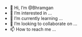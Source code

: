 - 👋 Hi, I’m @Bhramgan
- 👀 I’m interested in ...
- 🌱 I’m currently learning ...
- 💞️ I’m looking to collaborate on ...
- 📫 How to reach me ...

<!---
Bhramgan/Bhramgan is a ✨ special ✨ repository because its `README.md` (this file) appears on your GitHub profile.
You can click the Preview link to take a look at your changes.
--->
